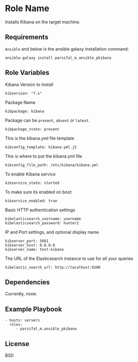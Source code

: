 Role Name
=========

Installs Kibana on the target machine.

Requirements
------------
`Ansible` and below is the ansible galaxy installation command:

```
ansible-galaxy install parsifal_m.ansible_pkibana
```

Role Variables
--------------

Kibana Version to Install
```
kibversion: "7.x"
```
Package Name
```
kibpackage: kibana
```
Package can be `present`, `absent` or `latest`.
```
kibpackage_state: present
```

This is the kibana.yml file template

```
kibconfig_template: kibana.yml.j2
```

This is where to put the kibana.yml file

```
kibconfig_file_path: /etc/kibana/kibana.yml
```

To enable Kibana service

```
kibservice_state: started

```
To make sure its enabled on boot

```
kibservice_enabled: true
```

Basic HTTP authentication settings

```
kibelasticsearch_username: username
kibelasticsearch_password: hunter2
```

IP and Port settings, and optional display name.

```
kibserver_port: 5601
kibserver_host: 0.0.0.0
kibserver_name: test-kibana
```

The URL of the Elasticsearch instance to use for all your queries

```
kibelastic_search_url: http://localhost:9200
```

Dependencies
------------

Currently, none.

Example Playbook
----------------


    - hosts: servers
      roles:
         - parsifal_m.ansible_pkibana

License
-------

BSD
